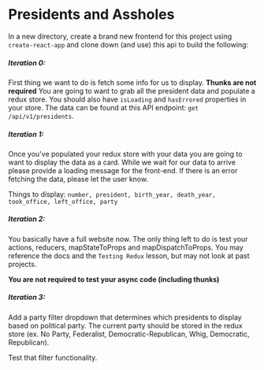 # Presidents and Assholes

In a new directory, create a brand new frontend for this project using `create-react-app` and clone down (and use) this api to build the following:

##### Iteration 0:  

First thing we want to do is fetch some info for us to display. **Thunks are not required**
You are going to want to grab all the president data and populate a redux store. You should also have `isLoading` and `hasErrored` properties in your store. The data can be found at this API endpoint: `get /api/v1/presidents`.

##### Iteration 1:

Once you've populated your redux store with your data you are going to want to display the data as a card. While we wait for our data to arrive please provide a loading message for the front-end. If there is an error fetching the data, please let the user know.

Things to display:
`number, president, birth_year, death_year, took_office, left_office, party`

##### Iteration 2: 

You basically have a full website now. The only thing left to do is test your actions, reducers, mapStateToProps and mapDispatchToProps. You may reference the docs and the `Testing Redux` lesson, but may not look at past projects. 

**You are not required to test your async code (including thunks)**

##### Iteration 3:

Add a party filter dropdown that determines which presidents to display based on political party. The current party should be stored in the redux store (ex. No Party, Federalist, Democratic-Republican, Whig, Democratic, Republican).

Test that filter functionality.
